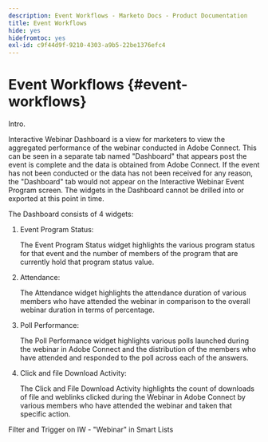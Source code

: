 ```yaml
---
description: Event Workflows - Marketo Docs - Product Documentation
title: Event Workflows
hide: yes
hidefromtoc: yes
exl-id: c9f44d9f-9210-4303-a9b5-22be1376efc4
---
```

# Event Workflows {#event-workflows}

Intro.

Interactive Webinar Dashboard is a view for marketers to view the aggregated performance of the webinar conducted in Adobe Connect. This can be seen in a separate tab named "Dashboard" that appears post the event is complete and the data is obtained from Adobe Connect. If the event has not been conducted or the data has not been received for any reason, the "Dashboard" tab would not appear on the Interactive Webinar Event Program screen. The widgets in the Dashboard cannot be drilled into or exported at this point in time.

The Dashboard consists of 4 widgets:

1. Event Program Status:

   The Event Program Status widget highlights the various program status for that event and the number of members of the program that are currently hold that program status value.

1. Attendance:

   The Attendance widget highlights the attendance duration of various members who have attended the webinar in comparison to the overall webinar duration in terms of percentage.

1. Poll Performance:

   The Poll Performance widget highlights various polls launched during the webinar in Adobe Connect and the distribution of the members who have attended and responded to the poll across each of the answers.

1. Click and file Download Activity:

   The Click and File Download Activity highlights the count of downloads of file and weblinks clicked during the Webinar in Adobe Connect by various members who have attended the webinar and taken that specific action.

Filter and Trigger on IW - "Webinar" in Smart Lists
